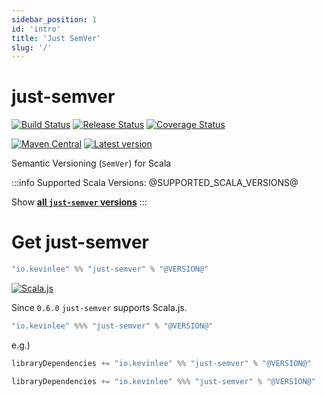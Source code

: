 ```yaml
---
sidebar_position: 1
id: 'intro'
title: 'Just SemVer'
slug: '/'
---
```

# just-semver

[![Build Status](https://github.com/Kevin-Lee/just-semver/workflows/Build%20All/badge.svg)](https://github.com/Kevin-Lee/just-semver/actions?workflow=Build+All)
[![Release Status](https://github.com/Kevin-Lee/just-semver/workflows/Release/badge.svg)](https://github.com/Kevin-Lee/just-semver/actions?workflow=Release)
[![Coverage Status](https://coveralls.io/repos/github/Kevin-Lee/just-semver/badge.svg?branch=master)](https://coveralls.io/github/Kevin-Lee/just-semver?branch=master)

[![Maven Central](https://maven-badges.herokuapp.com/maven-central/io.kevinlee/just-semver_2.13/badge.svg)](https://search.maven.org/artifact/io.kevinlee/just-semver_2.13)
[![Latest version](https://index.scala-lang.org/kevin-lee/just-semver/just-semver/latest.svg)](https://index.scala-lang.org/kevin-lee/just-semver/just-semver)

Semantic Versioning (`SemVer`) for Scala

:::info
Supported Scala Versions: @SUPPORTED_SCALA_VERSIONS@

Show [**all `just-semver` versions**](https://index.scala-lang.org/kevin-lee/just-semver/artifacts)
:::


# Get just-semver
```scala
"io.kevinlee" %% "just-semver" % "@VERSION@"
```

[![Scala.js](https://www.scala-js.org/assets/badges/scalajs-1.11.0.svg)](https://www.scala-js.org)

Since `0.6.0` `just-semver` supports Scala.js.

```scala
"io.kevinlee" %%% "just-semver" % "@VERSION@"
```


e.g.)
```scala
libraryDependencies += "io.kevinlee" %% "just-semver" % "@VERSION@"
```
```scala
libraryDependencies += "io.kevinlee" %%% "just-semver" % "@VERSION@"
```
